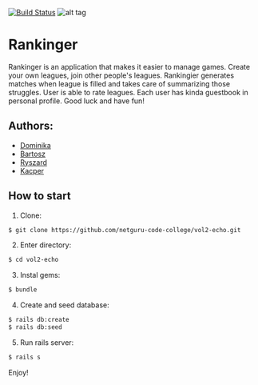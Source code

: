 [![Build Status](https://travis-ci.org/netguru-code-college/vol2-echo.svg?branch=master)](https://travis-ci.org/netguru-code-college/vol2-echo)
![alt tag](http://www.emoji.co.uk/files/emoji-one/activity-emoji-one/1697-trophy.png)
# Rankinger
Rankinger is an application that makes it easier to manage games. Create your own leagues, join other people's leagues.
Rankingier generates matches when league is filled and takes care of summarizing those struggles.
User is able to rate leagues. Each user has kinda guestbook in personal profile.
Good luck and have fun!

## Authors:

* [Dominika](https://github.com/DominikaPietrzak)
* [Bartosz](https://github.com/bartosobczynski)
* [Ryszard](https://github.com/RGu0000)
* [Kacper](https://github.com/lickerish)

## How to start
1. Clone:
```bash
$ git clone https://github.com/netguru-code-college/vol2-echo.git
```

2. Enter directory:
```bash
$ cd vol2-echo
```

3. Instal gems:
```bash
$ bundle
```

4. Create and seed database:
```bash
$ rails db:create
$ rails db:seed
```

5. Run rails server:
```bash
$ rails s
```

Enjoy!
